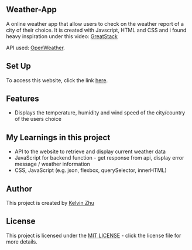 
## Weather-App
A online weather app that allow users to check on the weather report of a city of their choice. It is created with Javscript, HTML and CSS and i found heavy inspiration under this video: [GreatStack](https://www.youtube.com/watch?v=MIYQR-Ybrn4&amp;list=PLjwm_8O3suyOgDS_Z8AWbbq3zpCmR-WE9&amp;index=1) 

API used: [OpenWeather](https://openweathermap.org/).

## Set Up
To access this website, click the link [here](https://zookelvin.github.io/Weather-App/).

## Features
- Displays the  temperature, humidity and wind speed of the city/country of the users choice 

## My Learnings in this project
- API to the website to retrieve and display current weather data
- JavaScript for backend function - get response from api, display error message / weather information
-  CSS, JavaScript (e.g. json, flexbox, querySelector, innerHTML)

## Author
This project is created by [Kelvin Zhu](https://github.com/zookelvin)

## License
This project is licensed under the [MIT LICENSE](https://opensource.org/license/mit/) - click the license file for more details.

